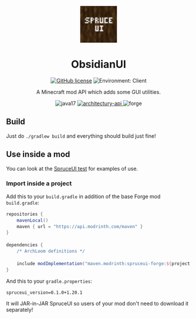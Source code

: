 <center><div align="center">

<img height="100" src="src/main/resources/icon.png" width="100"/>

# ObsidianUI

[![GitHub license](https://img.shields.io/github/license/LambdAurora/SpruceUI?style=flat-square)](https://raw.githubusercontent.com/LambdAurora/SpruceUI/master/LICENSE)
![Environment: Client](https://img.shields.io/badge/environment-client-1976d2?style=flat-square)

A Minecraft mod API which adds some GUI utilities.

<img alt="java17" height="56" src="https://cdn.jsdelivr.net/npm/@intergrav/devins-badges@3/assets/cozy/built-with/java17_vector.svg">

<a href="https://modrinth.com/mod/architectury-api">
<img alt="architectury-api" height="56" src="https://cdn.jsdelivr.net/npm/@intergrav/devins-badges@3/assets/cozy/requires/architectury-api_vector.svg">
</a>

<img alt="forge" height="56" src="https://cdn.jsdelivr.net/npm/@intergrav/devins-badges@3/assets/cozy/supported/forge_vector.svg">

</div></center>


## Build

Just do `./gradlew build` and everything should build just fine!

## Use inside a mod

You can look at the [SpruceUI test](src/main/java/dev/lambdaurora/spruceui/test) for examples of use.

### Import inside a project

Add this to your `build.gradle` in addition of the base Forge mod `build.gradle`:

```groovy
repositories {
    mavenLocal()
    maven { url = "https://api.modrinth.com/maven" }
}

dependencies {
    /* ArchLoom definitions */

    include modImplementation("maven.modrinth:spruceui-forge:${project.spruceui_version}")
}
```

And this to your `gradle.properties`:

```properties
spruceui_version=0.1.0+1.20.1
```

It will JAR-in-JAR SpruceUI so users of your mod don't need to download it separately!
